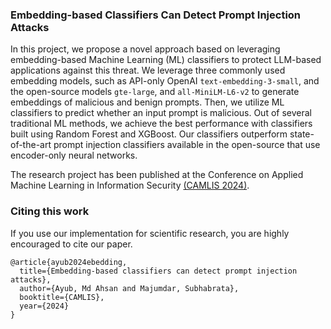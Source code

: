 ### Embedding-based Classifiers Can Detect Prompt Injection Attacks
In this project, we propose a novel approach based on leveraging embedding-based Machine Learning (ML) classifiers to protect LLM-based applications against this threat. We leverage three commonly used embedding models, such as API-only OpenAI `text-embedding-3-small`, and the open-source models `gte-large`, and `all-MiniLM-L6-v2` to generate embeddings of malicious and benign prompts. Then, we utilize ML classifiers to predict whether an input prompt is malicious. Out of several traditional ML methods, we achieve the best performance with classifiers built using Random Forest and XGBoost. Our classifiers outperform state-of-the-art prompt injection classifiers available in the open-source that use encoder-only neural networks.

The research project has been published at the Conference on Applied Machine Learning in Information Security [(CAMLIS 2024)](https://www.camlis.org/).

### Citing this work
If you use our implementation for scientific research, you are highly encouraged to cite our paper.

```
@article{ayub2024ebedding,
  title={Embedding-based classifiers can detect prompt injection attacks},
  author={Ayub, Md Ahsan and Majumdar, Subhabrata},
  booktitle={CAMLIS},
  year={2024}
}
```
